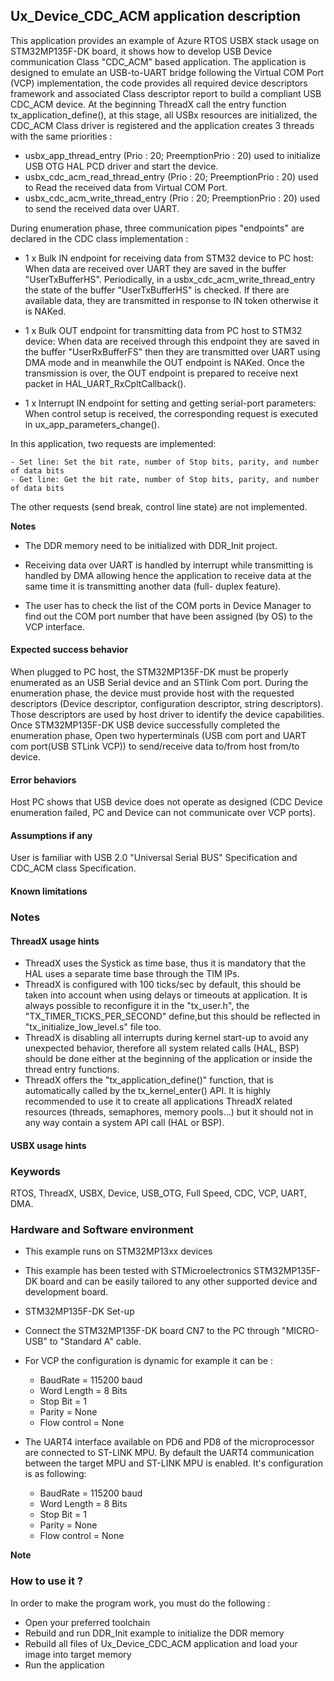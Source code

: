 
## <b>Ux_Device_CDC_ACM application description </b>

This application provides an example of Azure RTOS USBX stack usage on STM32MP135F-DK board, it shows how to develop USB Device communication Class "CDC_ACM" based application.
The application is designed to emulate an USB-to-UART bridge following the Virtual COM Port (VCP) implementation, the code provides all required device descriptors framework
and associated Class descriptor report to build a compliant USB CDC_ACM device.
At the beginning ThreadX call the entry function tx_application_define(), at this stage, all USBx resources are initialized, the CDC_ACM Class driver is registered and
the application creates 3 threads with the same priorities :

  - usbx_app_thread_entry (Prio : 20; PreemptionPrio : 20) used to initialize USB OTG HAL PCD driver and start the device.
  - usbx_cdc_acm_read_thread_entry (Prio : 20; PreemptionPrio : 20) used to Read the received data from Virtual COM Port.
  - usbx_cdc_acm_write_thread_entry (Prio : 20; PreemptionPrio : 20) used to send the received data over UART.

During enumeration phase, three communication pipes "endpoints" are declared in the CDC class implementation :

 - 1 x Bulk IN endpoint for receiving data from STM32 device to PC host:
   When data are received over UART they are saved in the buffer "UserTxBufferHS". Periodically, in a
   usbx_cdc_acm_write_thread_entry the state of the buffer "UserTxBufferHS" is checked. If there are available data, they
   are transmitted in response to IN token otherwise it is NAKed.

 - 1 x Bulk OUT endpoint for transmitting data from PC host to STM32 device:
   When data are received through this endpoint they are saved in the buffer "UserRxBufferFS" then they are transmitted
   over UART using DMA mode and in meanwhile the OUT endpoint is NAKed.
   Once the transmission is over, the OUT endpoint is prepared to receive next packet in HAL_UART_RxCpltCallback().
 - 1 x Interrupt IN endpoint for setting and getting serial-port parameters:
   When control setup is received, the corresponding request is executed in ux_app_parameters_change().

In this application, two requests are implemented:

    - Set line: Set the bit rate, number of Stop bits, parity, and number of data bits
    - Get line: Get the bit rate, number of Stop bits, parity, and number of data bits
   The other requests (send break, control line state) are not implemented.

<b>Notes</b>

- The DDR memory need to be initialized with DDR_Init project.
- Receiving data over UART is handled by interrupt while transmitting is handled by DMA allowing hence the application to receive
data at the same time it is transmitting another data (full- duplex feature).

- The user has to check the list of the COM ports in Device Manager to find out the COM port number that have been assigned (by OS) to the VCP interface.

#### <b>Expected success behavior</b>

When plugged to PC host, the STM32MP135F-DK must be properly enumerated as an USB Serial device and an STlink Com port.
During the enumeration phase, the device must provide host with the requested descriptors (Device descriptor, configuration descriptor, string descriptors).
Those descriptors are used by host driver to identify the device capabilities. Once STM32MP135F-DK USB device successfully completed the enumeration phase,
Open two hyperterminals (USB com port and UART com port(USB STLink VCP)) to send/receive data to/from host from/to device.

#### <b>Error behaviors</b>

Host PC shows that USB device does not operate as designed (CDC Device enumeration failed, PC and Device can not communicate over VCP ports).

#### <b>Assumptions if any</b>

User is familiar with USB 2.0 "Universal Serial BUS" Specification and CDC_ACM class Specification.

#### <b> Known limitations</b>


### <b>Notes</b>


#### <b>ThreadX usage hints</b>

 - ThreadX uses the Systick as time base, thus it is mandatory that the HAL uses a separate time base through the TIM IPs.
 - ThreadX is configured with 100 ticks/sec by default, this should be taken into account when using delays or timeouts at application. It is always possible to reconfigure it in the "tx_user.h", the "TX_TIMER_TICKS_PER_SECOND" define,but this should be reflected in "tx_initialize_low_level.s" file too.
 - ThreadX is disabling all interrupts during kernel start-up to avoid any unexpected behavior, therefore all system related calls (HAL, BSP) should be done either at the beginning of the application or inside the thread entry functions.
 - ThreadX offers the "tx_application_define()" function, that is automatically called by the tx_kernel_enter() API.
   It is highly recommended to use it to create all applications ThreadX related resources (threads, semaphores, memory pools...)  but it should not in any way contain a system API call (HAL or BSP).
   
#### <b>USBX usage hints</b>

### <b>Keywords</b>

RTOS, ThreadX, USBX, Device, USB_OTG, Full Speed, CDC, VCP, UART, DMA.

### <b>Hardware and Software environment</b>

  - This example runs on STM32MP13xx devices
  - This example has been tested with STMicroelectronics STM32MP135F-DK board and can be easily tailored to any other supported device and development board.
  - STM32MP135F-DK Set-up
  - Connect the STM32MP135F-DK board CN7 to the PC through "MICRO-USB" to "Standard A" cable.
  - For VCP the configuration is dynamic for example it can be :
    - BaudRate = 115200 baud
    - Word Length = 8 Bits
    - Stop Bit = 1
    - Parity = None
    - Flow control = None

  - The UART4 interface available on PD6 and PD8 of the microprocessor are
  connected to ST-LINK MPU.
  By default the UART4 communication between the target MPU and ST-LINK MPU is enabled.
  It's configuration is as following:
    - BaudRate = 115200 baud
    - Word Length = 8 Bits
    - Stop Bit = 1
    - Parity = None
    - Flow control = None

<b>Note</b>



### <b>How to use it ?</b>

In order to make the program work, you must do the following :

 - Open your preferred toolchain
 - Rebuild and run DDR_Init example to initialize the DDR memory
 - Rebuild all files of Ux_Device_CDC_ACM application and load your image into target memory
 - Run the application
